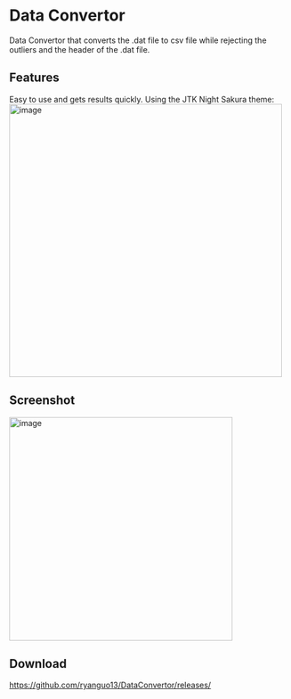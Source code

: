 # Data Convertor
Data Convertor that converts the .dat file to csv file while rejecting the outliers and the header of the .dat file. 

## Features
Easy to use and gets results quickly.
Using the JTK Night Sakura theme:
<img width="490" alt="image" src="https://github.com/ryanguo13/DataConvertor/assets/31926419/1cb45ce9-9359-4335-8cfc-0feba7b77257">



## Screenshot
<img width="401" alt="image" src="https://github.com/ryanguo13/DataConvertor/assets/31926419/8b206e18-68d1-48f0-ba9c-33c86aee90b6">

## Download
https://github.com/ryanguo13/DataConvertor/releases/

